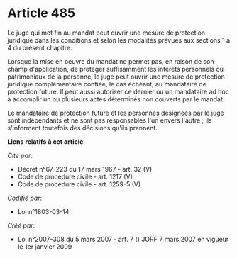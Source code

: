 # Article 485

Le juge qui met fin au mandat peut ouvrir une mesure de protection juridique dans les conditions et selon les modalités
prévues aux sections 1 à 4 du présent chapitre.

Lorsque la mise en oeuvre du mandat ne permet pas, en raison de son champ d'application, de protéger suffisamment les
intérêts personnels ou patrimoniaux de la personne, le juge peut ouvrir une mesure de protection juridique complémentaire
confiée, le cas échéant, au mandataire de protection future. Il peut aussi autoriser ce dernier ou un mandataire ad hoc à
accomplir un ou plusieurs actes déterminés non couverts par le mandat.

Le mandataire de protection future et les personnes désignées par le juge sont indépendants et ne sont pas responsables l'un
envers l'autre ; ils s'informent toutefois des décisions qu'ils prennent.

**Liens relatifs à cet article**

_Cité par_:

  - Décret n°67-223 du 17 mars 1967 - art. 32 (V)
  - Code de procédure civile - art. 1217 (V)
  - Code de procédure civile - art. 1259-5 (V)

_Codifié par_:

  - Loi n°1803-03-14

_Créé par_:

  - Loi n°2007-308 du 5 mars 2007 - art. 7 () JORF 7 mars 2007 en vigueur le 1er janvier 2009
